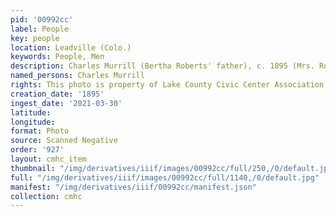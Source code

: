 ```yaml
---
pid: '00992cc'
label: People
key: people
location: Leadville (Colo.)
keywords: People, Men
description: Charles Murrill (Bertha Roberts' father), c. 1895 (Mrs. Roberts' collection)
named_persons: Charles Murrill
rights: This photo is property of Lake County Civic Center Association.
creation_date: '1895'
ingest_date: '2021-03-30'
latitude: 
longitude: 
format: Photo
source: Scanned Negative
order: '927'
layout: cmhc_item
thumbnail: "/img/derivatives/iiif/images/00992cc/full/250,/0/default.jpg"
full: "/img/derivatives/iiif/images/00992cc/full/1140,/0/default.jpg"
manifest: "/img/derivatives/iiif/00992cc/manifest.json"
collection: cmhc
---
```

